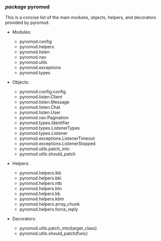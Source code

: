 ### *package* pyromod

This is a concise list of the main modules, objects, helpers, and decorators provided by pyromod.

- Modules:
    - pyromod.config
    - pyromod.helpers
    - pyromod.listen
    - pyromod.nav
    - pyromod.utils
    - pyromod.exceptions
    - pyromod.types

- Objects:
    - pyromod.config.config
    - pyromod.listen.Client
    - pyromod.listen.Message
    - pyromod.listen.Chat
    - pyromod.listen.User
    - pyromod.nav.Pagination
    - pyromod.types.Identifier
    - pyromod.types.ListenerTypes
    - pyromod.types.Listener
    - pyromod.exceptions.ListenerTimeout
    - pyromod.exceptions.ListenerStopped
    - pyromod.utils.patch_into
    - pyromod.utils.should_patch

- Helpers:
    - pyromod.helpers.ikb
    - pyromod.helpers.bki
    - pyromod.helpers.ntb
    - pyromod.helpers.btn
    - pyromod.helpers.kb
    - pyromod.helpers.kbtn
    - pyromod.helpers.array_chunk
    - pyromod.helpers.force_reply

- Decorators:
    - pyromod.utils.patch_into(target_class)
    - pyromod.utils.should_patch(func)
